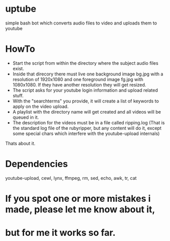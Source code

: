 # uptube
simple bash bot which converts audio files to video and uploads them to youtube

# HowTo

* Start the script from within the directory where the subject audio files exist.
* Inside that direcory there must live one background image bg.jpg with a resolution
	of 1920x1080 and one foreground image fg.jpg with 1080x1080. If they have another
	resolution they will get resized.
* The script asks for your youtube login information and upload related stuff.
* With the "searchterms" you provide, it will create a list of keywords to apply
	on the video upload.
* A playlist with the directory name will get created and all videos will be
	queued in it.
* The description for the videos must be in a file called ripping.log
	(That is the standard log file of the rubyripper, but any content will do it,
	except some special chars which interfere with the youtube-upload internals)

Thats about it.

# Dependencies
youtube-upload, cewl, lynx, ffmpeg, rm, sed, echo, awk, tr, cat

# If you spot one or more mistakes i made, please let me know about it,
# but for me it works so far.